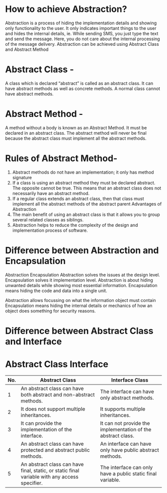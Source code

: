 # How to achieve Abstraction?

Abstraction is a process of hiding the implementation details and showing only functionality to the user. It only indicates important things to the user and hides the internal details, ie. While sending SMS, you just type the text and send the message. Here, you do not care about the internal processing of the message delivery. Abstraction can be achieved using Abstract Class and Abstract Method

# Abstract Class - 
A class which is declared “abstract” is called as an abstract class. It can have abstract methods as well as concrete methods. A normal class cannot have abstract methods.

# Abstract Method - 
A method without a body is known as an Abstract Method. It must be declared in an abstract class. The abstract method will never be final because the abstract class must implement all the abstract methods.

# Rules of Abstract Method-
1. Abstract methods do not have an implementation; it only has method signature
2. If a class is using an abstract method they must be declared abstract. The opposite cannot be true. This means that an abstract class does not necessarily have an abstract method.
3. If a regular class extends an abstract class, then that class must implement all the abstract methods of the abstract parent
Advantages of Abstraction
4. The main benefit of using an abstract class is that it allows you to group several related classes as siblings.
5. Abstraction helps to reduce the complexity of the design and implementation process of software.

# Difference between Abstraction and Encapsulation

Abstraction	Encapsulation
Abstraction solves the issues at the design level.	Encapsulation solves it implementation level.
Abstraction is about hiding unwanted details while showing most essential information.	Encapsulation means hiding the code and data into a single unit.

Abstraction allows focussing on what the information object must contain	Encapsulation means hiding the internal details or mechanics of how an object does something for security reasons.

# Difference between Abstract Class and Interface

# Abstract Class	Interface
No. | Abstract Class | Interface Class
----|----------------|-----------------
1 | An abstract class can have both abstract and non-abstract methods. |	The interface can have only abstract methods.
2 | It does not support multiple inheritances. |	It supports multiple inheritances.
3 | It can provide the implementation of the interface. |	It can not provide the implementation of the abstract class.
4 | An abstract class can have protected and abstract public methods. |	An interface can have only have public abstract methods.
5 | An abstract class can have final, static, or static final variable with any access specifier. |	The interface can only have a public static final variable.

